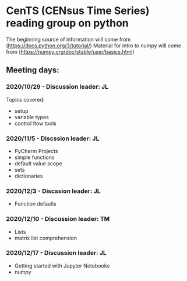 # CenTS (CENsus Time Series) reading group on python

The beginning source of information will come from (https://docs.python.org/3/tutorial/)
Material for intro to numpy will come from (https://numpy.org/doc/stable/user/basics.html)

## Meeting days:

### 2020/10/29 - Discussion leader: JL
Topics covered:
- setup
- variable types
- control flow tools 

### 2020/11/5 - Discssion leader: JL
- PyCharm Projects
- simple functions 
- default value scope
- sets
- dictionaries

### 2020/12/3 - Discssion leader: JL
- Function defaults

### 2020/12/10 - Discussion leader: TM
- Lists
- matrix list comprehension

### 2020/12/17 - Discussion leader: JL
- Getting started with Jupyter Notebooks
- numpy
